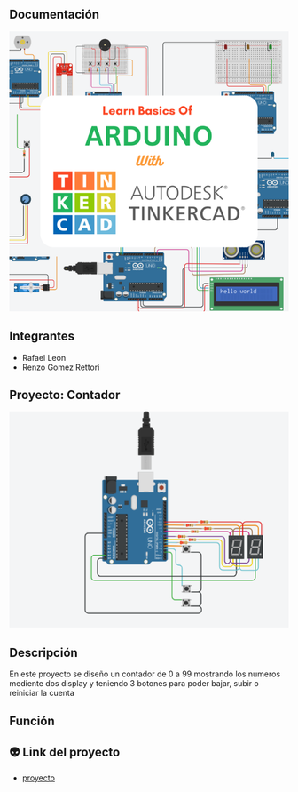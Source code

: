 
## Documentación 
![Tinkercad](./Image/arduino.png)


## Integrantes 
- Rafael Leon
- Renzo Gomez Rettori

## Proyecto: Contador
![Tinkercad](./Image/Arduinodosdisplay.png)

## Descripción
En este proyecto se diseño un contador de 0 a 99 mostrando los numeros mediente dos display y teniendo 3 botones para poder bajar, subir o reiniciar la cuenta

## Función

## :alien: Link del proyecto
- [proyecto](https://www.tinkercad.com/things/hkAItijYbKW-primerparcial/editel)

